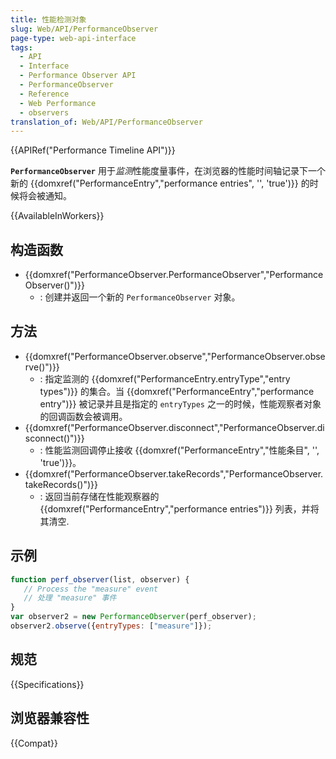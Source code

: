 ```yaml
---
title: 性能检测对象
slug: Web/API/PerformanceObserver
page-type: web-api-interface
tags:
  - API
  - Interface
  - Performance Observer API
  - PerformanceObserver
  - Reference
  - Web Performance
  - observers
translation_of: Web/API/PerformanceObserver
---
```

{{APIRef("Performance Timeline API")}}

**`PerformanceObserver`** 用于*监测*性能度量事件，在浏览器的性能时间轴记录下一个新的 {{domxref("PerformanceEntry","performance entries", '', 'true')}} 的时候将会被通知。

{{AvailableInWorkers}}

## 构造函数

- {{domxref("PerformanceObserver.PerformanceObserver","PerformanceObserver()")}}
  - : 创建并返回一个新的 `PerformanceObserver` 对象。

## 方法

- {{domxref("PerformanceObserver.observe","PerformanceObserver.observe()")}}
  - : 指定监测的 {{domxref("PerformanceEntry.entryType","entry types")}} 的集合。当 {{domxref("PerformanceEntry","performance entry")}} 被记录并且是指定的 `entryTypes` 之一的时候，性能观察者对象的回调函数会被调用。
- {{domxref("PerformanceObserver.disconnect","PerformanceObserver.disconnect()")}}
  - : 性能监测回调停止接收 {{domxref("PerformanceEntry","性能条目", '', 'true')}}。
- {{domxref("PerformanceObserver.takeRecords","PerformanceObserver.takeRecords()")}}
  - : 返回当前存储在性能观察器的 {{domxref("PerformanceEntry","performance entries")}} 列表，并将其清空.

## 示例

```js
function perf_observer(list, observer) {
   // Process the "measure" event
   // 处理 "measure" 事件
}
var observer2 = new PerformanceObserver(perf_observer);
observer2.observe({entryTypes: ["measure"]});
```

## 规范

{{Specifications}}

## 浏览器兼容性

{{Compat}}
